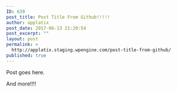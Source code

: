 ```yaml
---
ID: 639
post_title: Post Title From Github!!!!!
author: applatix
post_date: 2017-06-13 21:20:54
post_excerpt: ""
layout: post
permalink: >
  http://applatix.staging.wpengine.com/post-title-from-github/
published: true
---
```

Post goes here.

And more!!!!